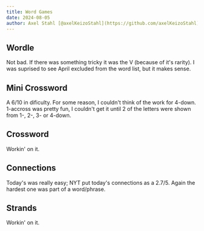 ```yaml
---
title: Word Games
date: 2024-08-05
author: Axel Stahl [@axelKeizoStahl](https://github.com/axelKeizoStahl)
---
```


## Wordle
Not bad. If there was something tricky it was the V (because of it's rarity).
I was suprised to see April excluded from the word list, but it makes sense.

## Mini Crossword
A 6/10 in dificulty.
For some reason, I couldn't think of the work for 4-down. 1-accross was pretty fun, I couldn't get it until 2 of the letters were shown from 1-, 2-, 3- or 4-down.

## Crossword
Workin' on it.

## Connections
Today's was really easy; NYT put today's connections as a 2.7/5.
Again the hardest one was part of a word/phrase.

## Strands
Workin' on it.
